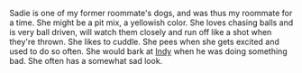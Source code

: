 Sadie is one of my former roommate's dogs, and was thus my roommate for a time.  She might be a pit mix, a yellowish color.  She loves chasing balls and is very ball driven, will watch them closely and run off like a shot when they're thrown.  She likes to cuddle.  She pees when she gets excited and used to do so often.  She would bark at [Indy](/content/indy.md) when he was doing something bad.  She often has a somewhat sad look.
